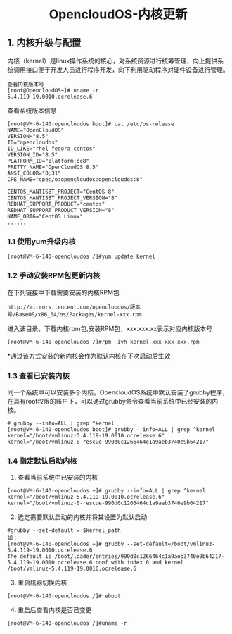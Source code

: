
# <center> OpencloudOS-内核更新</center>


## 1. 内核升级与配置

内核（kernel）是linux操作系统的核心，对系统资源进行统筹管理，向上提供系统调用接口便于开发人员进行程序开发，向下利用驱动程序对硬件设备进行管理。
```
查看内核版本号
[root@OpencloudOS~]# uname -r
5.4.119-19.0010.ocrelease.6
```

查看系统版本信息
```
[root@VM-6-140-opencloudos boot]# cat /etc/os-release
NAME="OpenCloudOS"
VERSION="8.5"
ID="opencloudos"
ID_LIKE="rhel fedora centos"
VERSION_ID="8.5"
PLATFORM_ID="platform:oc8"
PRETTY_NAME="OpenCloudOS 8.5"
ANSI_COLOR="0;31"
CPE_NAME="cpe:/o:opencloudos:opencloudos:8"

CENTOS_MANTISBT_PROJECT="CentOS-8"
CENTOS_MANTISBT_PROJECT_VERSION="8"
REDHAT_SUPPORT_PRODUCT="centos"
REDHAT_SUPPORT_PRODUCT_VERSION="8"
NAME_ORIG="CentOS Linux"
......
```

### 1.1 使用yum升级内核

```
[root@VM-6-140-opencloudos /]#yum update kernel
```
### 1.2 手动安装RPM包更新内核

在下列链接中下载需要安装的内核RPM包
```
http://mirrors.tencent.com/opencloudos/版本号/BaseOS/x86_64/os/Packages/kernel-xxx.rpm
```
进入该目录，下载内核rpm包,安装RPM包，xxx.xxx.xx表示对应内核版本号
```
[root@VM-6-140-opencloudos /]#rpm -ivh kernel-xxx-xxx-xxx.rpm
```
*通过该方式安装的新内核会作为默认内核在下次启动后生效


### 1.3 查看已安装内核

同一个系统中可以安装多个内核，OpencloudOS系统中默认安装了grubby程序，在具有root权限的账户下，可以通过grubby命令查看当前系统中已经安装的内核。

```
# grubby --info=ALL | grep ^kernel
[root@VM-6-140-opencloudos boot]# grubby --info=ALL | grep ^kernel
kernel="/boot/vmlinuz-5.4.119-19.0010.ocrelease.6"
kernel="/boot/vmlinuz-0-rescue-990d0c1266464c1a9aeb3740e9b64217"
```
### 1.4 指定默认启动内核

1. 查看当前系统中已安装的内核
```
[root@VM-6-140-opencloudos ~]# grubby --info=ALL | grep ^kernel
kernel="/boot/vmlinuz-5.4.119-19.0010.ocrelease.6"
kernel="/boot/vmlinuz-0-rescue-990d0c1266464c1a9aeb3740e9b64217"
```
2. 选定需要默认启动的内核并将其设置为默认启动
```
#grubby --set-default = $kernel_path
如：
[root@VM-6-140-opencloudos ~]# grubby --set-default=/boot/vmlinuz-5.4.119-19.0010.ocrelease.6
The default is /boot/loader/entries/990d0c1266464c1a9aeb3740e9b64217-5.4.119-19.0010.ocrelease.6.conf with index 0 and kernel /boot/vmlinuz-5.4.119-19.0010.ocrelease.6
```
3. 重启机器切换内核
```
[root@VM-6-140-opencloudos /]#reboot
```
4. 重启后查看内核是否已变更
```
[root@VM-6-140-opencloudos /]#uname -r
```
